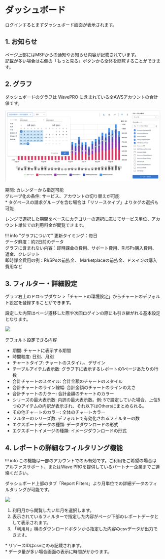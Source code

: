 # ダッシュボード

ログインするとまずダッシュボード画面が表示されます。

## 1. お知らせ

ページ上部にはMSPからの通知やお知らせ内容が記載されています。\
記載が多い場合は右側の「もっと見る」ボタンから全体を閲覧することができます。

## 2. グラフ

ダッシュボードのグラフは WavePRO に含まれている全AWSアカウントの合計値です。

![](../assets/wavepro/Banners_and_Alerts_と_Wave_Pro.png)

期間: カレンダーから指定可能\
グループ化の条件: サービス、アカウントの切り替えが可能\
\* タグベースの請求グループを含む場合は「リソースタイプ」よりタグの選択も可能

レンジで選択した期間をベースにカテゴリーの選択に応じてサービス単位、アカウント単位での利用料金が閲覧できます。

!!! info "グラフについて"
    更新タイミング：毎日  
    データ鮮度：約2日前のデータ  
    グラフに含まれない内容：即時課金の費用、サポート費用、RI/SPs購入費用、返金、クレジット  
    即時課金費用の例：RI/SPsの前払金、 Marketplaceの前払金、ドメインの購入費用など

## 3. フィルター・詳細設定

グラフ右上のドロップダウン >「チャートの環境設定」からチャートのデフォルト設定を登録することができます。

設定した内容はページ遷移した際や次回ログインの際にも引き継がれる基本設定となります。

![](../assets/wavepro/2021-10-11_15.27.54.gif)

デフォルト設定できる内容

* 期間: チャートに表示する期間
* 時間粒度: 日別、月別
* チャートタイプ: チャートのスタイル、デザイン
* テーブルアイテム表示数: グラフ下に表示するレポートの1ページあたりの行数
* 合計チャートのスタイル: 合計金額のチャートのスタイル
* 合計チャートのライン線幅: 合計金額のチャートのラインの太さ
* 合計チャートのカラー: 合計金額のチャートのカラー
* シリーズの最大表示数: 内訳の最大表示数。例: 5で設定していた場合、上位5つのアイテムの内訳が表示され、それ以下はOthersにまとめられる。
* その他チャートのカラー: 全体のチャートカラー
* フルターのシリーズ数: デフォルトで有効化されるフィルターの数
* エクスポートデータの種類: データダウンロードの形式
* エクスポートイメージの種類: イメージダウンロードの形式

## 4. レポートの詳細なフィルタリング機能

!!! info
    この機能は一部のアカウントでのみ有効です。ご利用をご希望の場合はアルファスサポート、またはWave PROを提供しているパートナー企業までご連絡ください。

ダッシュボード上部のタブ「Report Filters」より月単位での詳細データのフィルタリングが可能です。

![](../assets/wavepro/Wave\_Pro-5.png)

1. 利用月から閲覧したい年月を選択します。
2. 表示されているフィルターで指定した内容がページ下部のレポートデータとして表示されます。
3. 「利用月」横のダウンロードボタンから指定した内容のcsvデータが出力できます。

\* リソースIDはcsvにのみ記載されます。  
\* データ量が多い場合画面の表示に時間がかかります。
